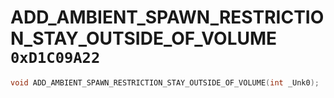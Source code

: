 # ADD_AMBIENT_SPAWN_RESTRICTION_STAY_OUTSIDE_OF_VOLUME `0xD1C09A22`

```cpp
void ADD_AMBIENT_SPAWN_RESTRICTION_STAY_OUTSIDE_OF_VOLUME(int _Unk0);
```